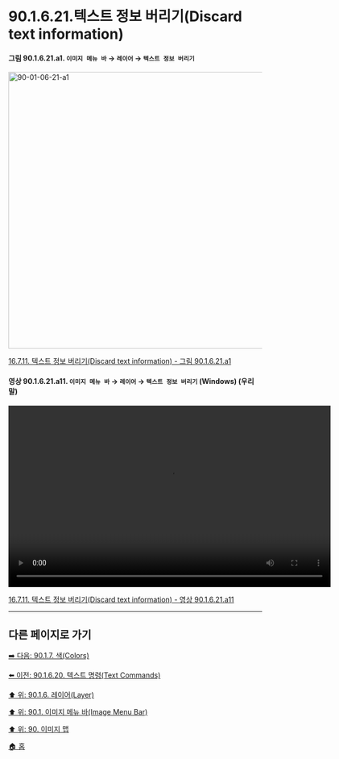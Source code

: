 # 90.1.6.21.텍스트 정보 버리기(Discard text information)

<a id="90-01-06-21-a1"></a>

#### 그림 90.1.6.21.a1. `이미지 메뉴 바` → `레이어` → `텍스트 정보 버리기`
<img width="970" height="549" alt="90-01-06-21-a1" src="https://github.com/user-attachments/assets/d64e078b-5655-4ff4-b55d-81dd8ddaa804" />

[16.7.11. 텍스트 정보 버리기(Discard text information) - 그림 90.1.6.21.a1](./16-07-11-discard-text-information.md#90-01-06-21-a1)

<a id="90-01-06-21-a11"></a>

#### 영상 90.1.6.21.a11. `이미지 메뉴 바` → `레이어` → `텍스트 정보 버리기` (Windows) (우리말)
<video controls="controls" width="640" height="360" src="https://github.com/user-attachments/assets/20c6fb27-d3d7-4eb3-93ef-3a1e66399e94"></video>

[16.7.11. 텍스트 정보 버리기(Discard text information) - 영상 90.1.6.21.a11](./16-07-11-discard-text-information.md#90-01-06-21-a11)

***

## 다른 페이지로 가기

[➡️ 다음: 90.1.7. 색(Colors)](./90-01-07-00-colors.md)

[⬅️ 이전: 90.1.6.20. 텍스트 명령(Text Commands)](./90-01-06-20-text_commands.md)

[⬆️ 위: 90.1.6. 레이어(Layer)](./90-01-06-00-layer.md)

[⬆️ 위: 90.1. 이미지 메뉴 바(Image Menu Bar)](./90-01-00-image-menu-bar.md)

[⬆️ 위: 90. 이미지 맵](./90-00-image-map.md)

[🏠 홈](./00-home.md)